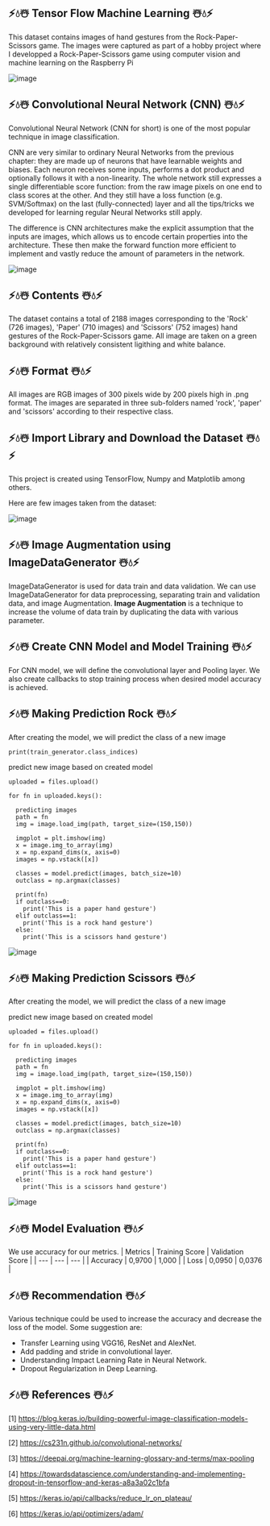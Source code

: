 ## ⚡💧☃️ Tensor Flow Machine Learning ☃️💧⚡ 
This dataset contains images of hand gestures from the Rock-Paper-Scissors game. The images were captured as part of a hobby project where I developped a Rock-Paper-Scissors game using computer vision and machine learning on the Raspberry Pi

![image](https://github.com/diantyapitaloka/Tensor-Flow-Machine-Learning/assets/147487436/f0b834a3-7dbb-46d7-8822-9c04fc18eba6)


## ⚡💧☃️ Convolutional Neural Network (CNN) ☃️💧⚡ 

Convolutional Neural Network (CNN for short) is one of the most popular technique in image classification.

CNN are very similar to ordinary Neural Networks from the previous chapter: they are made up of neurons that have learnable weights and biases. Each neuron receives some inputs, performs a dot product and optionally follows it with a non-linearity. The whole network still expresses a single differentiable score function: from the raw image pixels on one end to class scores at the other. And they still have a loss function (e.g. SVM/Softmax) on the last (fully-connected) layer and all the tips/tricks we developed for learning regular Neural Networks still apply.

The difference is CNN architectures make the explicit assumption that the inputs are images, which allows us to encode certain properties into the architecture. These then make the forward function more efficient to implement and vastly reduce the amount of parameters in the network.

  
![image](https://github.com/diantyapitaloka/Tensor-Flow-Machine-Learning/assets/147487436/1cd62f84-ea6e-4bf2-9cc7-bd1945361d08)

## ⚡💧☃️ Contents ☃️💧⚡ 
The dataset contains a total of 2188 images corresponding to the 'Rock' (726 images), 'Paper' (710 images) and 'Scissors' (752 images) hand gestures of the Rock-Paper-Scissors game. All image are taken on a green background with relatively consistent ligithing and white balance.

## ⚡💧☃️ Format ☃️💧⚡ 
All images are RGB images of 300 pixels wide by 200 pixels high in .png format. The images are separated in three sub-folders named 'rock', 'paper' and 'scissors' according to their respective class.

## ⚡💧☃️ Import Library and Download the Dataset ☃️💧⚡ 
This project is created using TensorFlow, Numpy and Matplotlib among others. 

Here are few images taken from the dataset:

![image](https://github.com/diantyapitaloka/Tensor-Flow-Machine-Learning/assets/147487436/1b92d61c-d940-49ac-aabb-5d6aa94afec5)

## ⚡💧☃️ Image Augmentation using ImageDataGenerator ☃️💧⚡ 
ImageDataGenerator is used for data train and data validation. We can use ImageDataGenerator for data preprocessing, separating train and validation data, and image Augmentation. **Image Augmentation** is a technique to increase the volume of data train by duplicating the data with various parameter.

## ⚡💧☃️ Create CNN Model and Model Training ☃️💧⚡ 
For CNN model, we will define the convolutional layer and Pooling layer. We also create callbacks to stop training process when desired model accuracy is achieved.

## ⚡💧☃️ Making Prediction Rock ☃️💧⚡ 
After creating the model, we will predict the class of a new image

```
print(train_generator.class_indices)
```

predict new image based on created model

```
uploaded = files.upload()

for fn in uploaded.keys():

  predicting images
  path = fn
  img = image.load_img(path, target_size=(150,150))

  imgplot = plt.imshow(img)
  x = image.img_to_array(img)
  x = np.expand_dims(x, axis=0)
  images = np.vstack([x])

  classes = model.predict(images, batch_size=10)
  outclass = np.argmax(classes)

  print(fn)
  if outclass==0:
    print('This is a paper hand gesture')
  elif outclass==1:
    print('This is a rock hand gesture')
  else:
    print('This is a scissors hand gesture')
```

![image](https://github.com/diantyapitaloka/Tensor-Flow-Machine-Learning/assets/147487436/5efc07c9-8c09-4840-b12b-810b320cc165)

## ⚡💧☃️ Making Prediction Scissors ☃️💧⚡ 
After creating the model, we will predict the class of a new image

predict new image based on created model

```
uploaded = files.upload()

for fn in uploaded.keys():

  predicting images
  path = fn
  img = image.load_img(path, target_size=(150,150))

  imgplot = plt.imshow(img)
  x = image.img_to_array(img)
  x = np.expand_dims(x, axis=0)
  images = np.vstack([x])

  classes = model.predict(images, batch_size=10)
  outclass = np.argmax(classes)

  print(fn)
  if outclass==0:
    print('This is a paper hand gesture')
  elif outclass==1:
    print('This is a rock hand gesture')
  else:
    print('This is a scissors hand gesture')
```

![image](https://github.com/diantyapitaloka/Tensor-Flow-Machine-Learning/assets/147487436/9e190453-ab6f-4c1c-9b9d-0352d331794c)


## ⚡💧☃️ Model Evaluation ☃️💧⚡ 
We use accuracy for our metrics. 
| Metrics | Training Score | Validation Score |
| --- | --- | --- |
| Accuracy | 0,9700 | 1,000 |
| Loss | 0,0950 | 0,0376 |

## ⚡💧☃️ Recommendation ☃️💧⚡ 
Various technique could be used to increase the accuracy and decrease the loss of the model. Some suggestion are:
- Transfer Learning using VGG16, ResNet and AlexNet.
- Add padding and stride in convolutional layer.
- Understanding Impact Learning Rate in Neural Network.
- Dropout Regularization in Deep Learning.

## ⚡💧☃️ References ☃️💧⚡ 

[1] https://blog.keras.io/building-powerful-image-classification-models-using-very-little-data.html

[2] https://cs231n.github.io/convolutional-networks/

[3] https://deepai.org/machine-learning-glossary-and-terms/max-pooling

[4] https://towardsdatascience.com/understanding-and-implementing-dropout-in-tensorflow-and-keras-a8a3a02c1bfa

[5] https://keras.io/api/callbacks/reduce_lr_on_plateau/

[6] https://keras.io/api/optimizers/adam/
